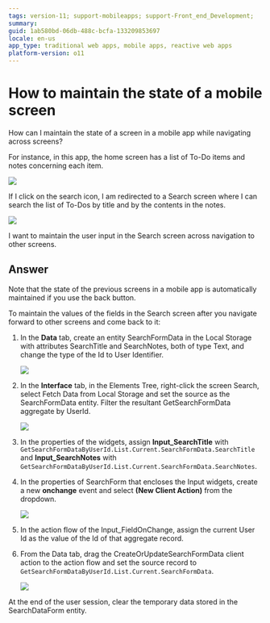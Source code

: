 ```yaml
---
tags: version-11; support-mobileapps; support-Front_end_Development;
summary: 
guid: 1ab580bd-06db-488c-bcfa-133209853697
locale: en-us
app_type: traditional web apps, mobile apps, reactive web apps
platform-version: o11
---
```


# How to maintain the state of a mobile screen

How can I maintain the state of a screen in a mobile app while navigating across screens?

For instance, in this app, the home screen has a list of To-Do items and notes concerning each item. 

![](images/maintain-state-1.png)

If I click on the search icon, I am redirected to a Search screen where I can search the list of To-Dos by title and by the contents in the notes. 

![](images/maintain-state-2.png)

I want to maintain the user input in the Search screen across navigation to other screens.

## Answer

Note that the state of the previous screens in a mobile app is automatically maintained if you use the back button.

To maintain the values of the fields in the Search screen after you navigate forward to other screens and come back to it:

1. In the **Data** tab, create an entity SearchFormData in the Local Storage with attributes SearchTitle and SearchNotes, both of type Text, and change the type of the Id to User Identifier.

    ![](images/maintain-state-5.png)

1. In the **Interface** tab, in the Elements Tree, right-click the screen Search, select Fetch Data from Local Storage and set the source as the SearchFormData entity. Filter the resultant GetSearchFormData aggregate by UserId.

    ![](images/maintain-state-6.png?width=750)

1. In the properties of the widgets, assign **Input_SearchTitle** with `GetSearchFormDataByUserId.List.Current.SearchFormData.SearchTitle` and **Input_SearchNotes** with `GetSearchFormDataByUserId.List.Current.SearchFormData.SearchNotes`.

1. In the properties of SearchForm that encloses the Input widgets, create a new **onchange** event and select **(New Client Action)** from the dropdown.

    ![](images/maintain-state-7.png?width=750)

1. In the action flow of the Input_FieldOnChange, assign the current User Id as the value of the Id of that aggregate record.

1. From the Data tab, drag the CreateOrUpdateSearchFormData client action to the action flow and set the source record to `GetSearchFormDataByUserId.List.Current.SearchFormData`.

   ![](images/maintain-state-8.png)

At the end of the user session, clear the temporary data stored in the SearchDataForm entity.